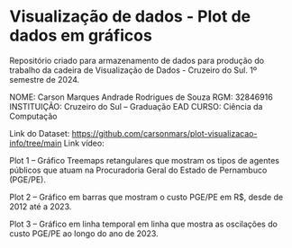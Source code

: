 # Visualização de dados - Plot de dados em gráficos
Repositório criado para armazenamento de dados para produção do trabalho da cadeira de Visualização de Dados - Cruzeiro do Sul.
1º semestre de 2024.

NOME: Carson Marques Andrade Rodrigues de Souza
RGM: 32846916 
INSTITUIÇÃO: Cruzeiro do Sul – Graduação EAD
CURSO: Ciência da Computação

Link do Dataset: https://github.com/carsonmars/plot-visualizacao-info/tree/main 
Link vídeo: 

Plot 1 – Gráfico Treemaps retangulares que mostram os tipos de agentes públicos que atuam na Procuradoria Geral do Estado de Pernambuco (PGE/PE).

Plot 2 – Gráfico em barras que mostram o custo PGE/PE em R$, desde de 2012 até a 2023.

Plot 3 – Gráfico em linha temporal em linha que mostra as oscilações do custo PGE/PE ao longo do ano de 2023.


